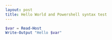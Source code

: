 ```yaml
---
layout: post
title: Hello World and Powershell syntax test
---
```


```powershell
$var = Read-Host
Write-Output "Hello $var"
```
